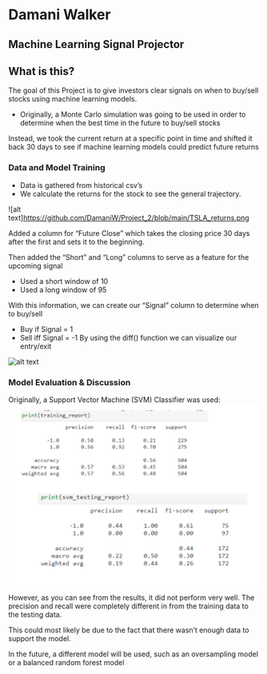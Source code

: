 # Damani Walker

## Machine Learning Signal Projector

## What is this?

The goal of this Project is to give investors clear signals on when to buy/sell stocks using machine learning models.
* Originally, a Monte Carlo simulation was going to be used in order to determine when the best time in the future to buy/sell stocks

Instead, we took the current return at a specific point in time and shifted it back 30 days to see if machine learning models could predict future returns

### Data and Model Training

- Data is gathered from historical csv’s
- We calculate the returns for the stock to see the general trajectory.

![alt text]https://github.com/DamaniW/Project_2/blob/main/TSLA_returns.png

Added a column for “Future Close” which takes the closing price 30 days after the first and sets it to the beginning.

Then added the “Short” and “Long” columns to serve as a feature for the upcoming signal
* Used a short window of 10
* Used a long window of 95

With this information, we can create our “Signal” column to determine when to buy/sell
* Buy if Signal = 1
* Sell iff Signal = -1
By using the diff() function we can visualize our entry/exit

![alt text](https://github.com/[DamaniW]/[Project_2]/blob/[main/TSLA_signals.png?raw=true)

### Model Evaluation & Discussion

Originally, a Support Vector Machine (SVM) Classifier was used:
![alt text](https://github.com/DamaniW/Project_2/blob/[main/TSLA_model_report.png?raw=true)

However, as you can see from the results, it did not perform very well. The precision and recall were completely different in from the training data to the testing data.

This could most likely be due to the fact that there wasn’t enough data to support the model.

In the future, a different model will be used, such as an oversampling model or a balanced random forest model
